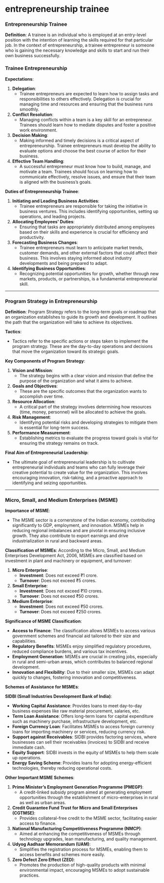 # entrepreneurship trainee

### Entrepreneurship Trainee

**Definition**:
A trainee is an individual who is employed at an entry-level position with the intention of learning the skills required for that particular job. In the context of entrepreneurship, a trainee entrepreneur is someone who is gaining the necessary knowledge and skills to start and run their own business successfully.

### Trainee Entrepreneurship

**Expectations**:

1. **Delegation**:
    - Trainee entrepreneurs are expected to learn how to assign tasks and responsibilities to others effectively. Delegation is crucial for managing time and resources and ensuring that the business runs smoothly.
2. **Conflict Resolution**:
    - Managing conflicts within a team is a key skill for an entrepreneur. Trainees should learn how to mediate disputes and foster a positive work environment.
3. **Decision Making**:
    - Making informed and timely decisions is a critical aspect of entrepreneurship. Trainee entrepreneurs must develop the ability to evaluate options and choose the best course of action for their business.
4. **Effective Team Handling**:
    - A successful entrepreneur must know how to build, manage, and motivate a team. Trainees should focus on learning how to communicate effectively, resolve issues, and ensure that their team is aligned with the business’s goals.

**Duties of Entrepreneurship Trainee**:

1. **Initiating and Leading Business Activities**:
    - Trainee entrepreneurs are responsible for taking the initiative in business ventures. This includes identifying opportunities, setting up operations, and leading projects.
2. **Allocating Employees' Duties**:
    - Ensuring that tasks are appropriately distributed among employees based on their skills and experience is crucial for efficiency and productivity.
3. **Forecasting Business Changes**:
    - Trainee entrepreneurs must learn to anticipate market trends, customer demands, and other external factors that could affect their business. This involves staying informed about industry developments and being prepared to adapt.
4. **Identifying Business Opportunities**:
    - Recognizing potential opportunities for growth, whether through new markets, products, or partnerships, is a fundamental entrepreneurial skill.

---

### Program Strategy in Entrepreneurship

**Definition**:
Program Strategy refers to the long-term goals or roadmap that an organization establishes to guide its growth and development. It outlines the path that the organization will take to achieve its objectives.

**Tactics**:

- Tactics refer to the specific actions or steps taken to implement the program strategy. These are the day-to-day operations and decisions that move the organization toward its strategic goals.

**Key Components of Program Strategy**:

1. **Vision and Mission**:
    - The strategy begins with a clear vision and mission that define the purpose of the organization and what it aims to achieve.
2. **Goals and Objectives**:
    - These are the specific outcomes that the organization wants to accomplish over time.
3. **Resource Allocation**:
    - A critical part of the strategy involves determining how resources (time, money, personnel) will be allocated to achieve the goals.
4. **Risk Management**:
    - Identifying potential risks and developing strategies to mitigate them is essential for long-term success.
5. **Performance Measurement**:
    - Establishing metrics to evaluate the progress toward goals is vital for ensuring the strategy remains on track.

**Final Aim of Entrepreneurial Leadership**:

- The ultimate goal of entrepreneurial leadership is to cultivate entrepreneurial individuals and teams who can fully leverage their creative potential to create value for the organization. This involves encouraging innovation, risk-taking, and a proactive approach to identifying and seizing opportunities.

---

### Micro, Small, and Medium Enterprises (MSME)

**Importance of MSME**:

- The MSME sector is a cornerstone of the Indian economy, contributing significantly to GDP, employment, and innovation. MSMEs help in reducing regional imbalances and are pivotal in ensuring inclusive growth. They also contribute to export earnings and drive industrialization in rural and backward areas.

**Classification of MSMEs**:
According to the Micro, Small, and Medium Enterprises Development Act, 2006, MSMEs are classified based on investment in plant and machinery or equipment, and turnover:

1. **Micro Enterprise**:
    - **Investment**: Does not exceed ₹1 crore.
    - **Turnover**: Does not exceed ₹5 crores.
2. **Small Enterprise**:
    - **Investment**: Does not exceed ₹10 crores.
    - **Turnover**: Does not exceed ₹50 crores.
3. **Medium Enterprise**:
    - **Investment**: Does not exceed ₹50 crores.
    - **Turnover**: Does not exceed ₹250 crores.

**Significance of MSME Classification**:

- **Access to Finance**: The classification allows MSMEs to access various government schemes and financial aid tailored to their size and capabilities.
- **Regulatory Benefits**: MSMEs enjoy simplified regulatory procedures, reduced compliance burdens, and various tax incentives.
- **Employment Generation**: MSMEs are crucial in creating jobs, especially in rural and semi-urban areas, which contributes to balanced regional development.
- **Innovation and Flexibility**: Due to their smaller size, MSMEs can adapt quickly to changes, fostering innovation and competitiveness.

**Schemes of Assistance for MSMEs**:

**SIDBI (Small Industries Development Bank of India)**:

- **Working Capital Assistance**: Provides loans to meet day-to-day business expenses like raw material procurement, salaries, etc.
- **Term Loan Assistance**: Offers long-term loans for capital expenditure such as machinery purchase, infrastructure development, etc.
- **Foreign Currency Loan**: Facilitates MSMEs to access foreign currency loans for importing machinery or services, reducing currency risk.
- **Support against Receivables**: SIDBI provides factoring services, where businesses can sell their receivables (invoices) to SIDBI and receive immediate cash.
- **Equity Support**: SIDBI invests in the equity of MSMEs to help them scale up operations.
- **Energy Saving Scheme**: Provides loans for adopting energy-efficient technologies, thereby reducing operational costs.

**Other Important MSME Schemes**:

1. **Prime Minister’s Employment Generation Programme (PMEGP)**:
    - A credit-linked subsidy program aimed at generating employment opportunities through the establishment of micro-enterprises in rural as well as urban areas.
2. **Credit Guarantee Fund Trust for Micro and Small Enterprises (CGTMSE)**:
    - Provides collateral-free credit to the MSME sector, facilitating easier access to finance.
3. **National Manufacturing Competitiveness Programme (NMCP)**:
    - Aimed at enhancing the competitiveness of MSMEs through technology upgrades, lean manufacturing, and quality management.
4. **Udyog Aadhaar Memorandum (UAM)**:
    - Simplifies the registration process for MSMEs, enabling them to access benefits and schemes more easily.
5. **Zero Defect Zero Effect (ZED)**:
    - Promotes the production of high-quality products with minimal environmental impact, encouraging MSMEs to adopt sustainable practices.